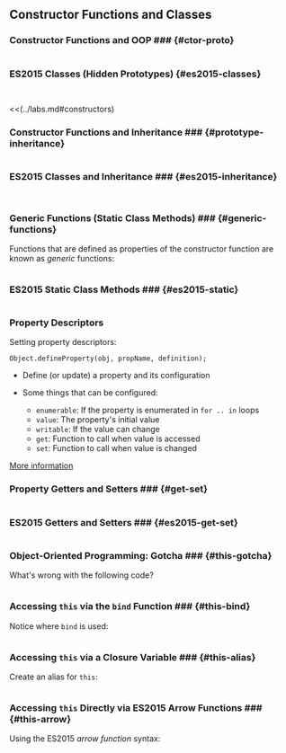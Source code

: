 Constructor Functions and Classes
---------------------------------

### Constructor Functions and OOP ### {#ctor-proto}

~~~ {.javascript insert="../../../src/examples/js/inheritance.js" token="rec"}
~~~

### ES2015 Classes (Hidden Prototypes) {#es2015-classes}

~~~ {.javascript insert="../../../src/examples/es-features/es2015/class.js" token="rec"}
~~~

~~~ {.javascript insert="../../../src/examples/es-features/es2015/class.js" token="rec-new"}
~~~

<!-- EXERCISE -->
<<(../labs.md#constructors)

### Constructor Functions and Inheritance ### {#prototype-inheritance}

~~~ {.javascript insert="../../../src/examples/js/inheritance.js" token="sq"}
~~~

### ES2015 Classes and Inheritance ### {#es2015-inheritance}

~~~ {.javascript insert="../../../src/examples/es-features/es2015/class.js" token="sq"}
~~~

~~~ {.javascript insert="../../../src/examples/es-features/es2015/class.js" token="sq-new"}
~~~

### Generic Functions (Static Class Methods) ### {#generic-functions}

Functions that are defined as properties of the constructor function
are known as *generic* functions:

~~~ {.javascript insert="../../../src/examples/js/inheritance.js" token="generic"}
~~~

### ES2015 Static Class Methods ### {#es2015-static}

~~~ {.javascript insert="../../../src/examples/es-features/es2015/class-static.js" token="static"}
~~~

### Property Descriptors ###

Setting property descriptors:

~~~ {.javascript}
Object.defineProperty(obj, propName, definition);
~~~

  * Define (or update) a property and its configuration

  * Some things that can be configured:
    - `enumerable`: If the property is enumerated in `for .. in` loops
    - `value`: The property's initial value
    - `writable`: If the value can change
    - `get`: Function to call when value is accessed
    - `set`: Function to call when value is changed

<div class="notes">

[More information](https://developer.mozilla.org/en-US/docs/Web/JavaScript/Reference/Global_Objects/Object/defineProperty)

</div>

### Property Getters and Setters ### {#get-set}

~~~ {.javascript insert="../../../src/examples/js/descriptors.js" token="get-set"}
~~~

### ES2015 Getters and Setters ### {#es2015-get-set}

~~~ {.javascript insert="../../../src/examples/es-features/es2015/class.js" token="get-set"}
~~~

### Object-Oriented Programming: Gotcha ### {#this-gotcha}

What's wrong with the following code?

~~~ {.javascript insert="../../../src/examples/js/this.js" token="gotcha"}
~~~

### Accessing `this` via the `bind` Function ### {#this-bind}

Notice where `bind` is used:

~~~ {.javascript insert="../../../src/examples/js/this.js" token="this-bind"}
~~~

### Accessing `this` via a Closure Variable ### {#this-alias}

Create an alias for `this`:

~~~ {.javascript insert="../../../src/examples/js/this.js" token="this-alias"}
~~~

### Accessing `this` Directly via ES2015 Arrow Functions ### {#this-arrow}

Using the ES2015 *arrow function* syntax:

~~~ {.javascript insert="../../../src/examples/js/this.js" token="this-arrow"}
~~~
